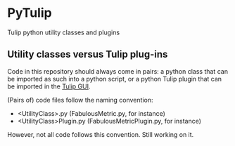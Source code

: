 # PyTulip
Tulip python utility classes and plugins

## Utility classes versus Tulip plug-ins

Code in this repository should always come in pairs: a python class that can be imported as such into a python script, or a python Tulip plugin that can be imported in the [Tulip GUI](http://tulip.labri.fr "Tulip - Data Visualization Software / Better Visualization through Research").

(Pairs of) code files follow the naming convention:

*   \<UtilityClass\>.py (FabulousMetric.py, for instance)
*   \<UtilityClass\>Plugin.py (FabulousMetricPlugin.py, for instance)

However, not all code follows this convention. Still working on it.